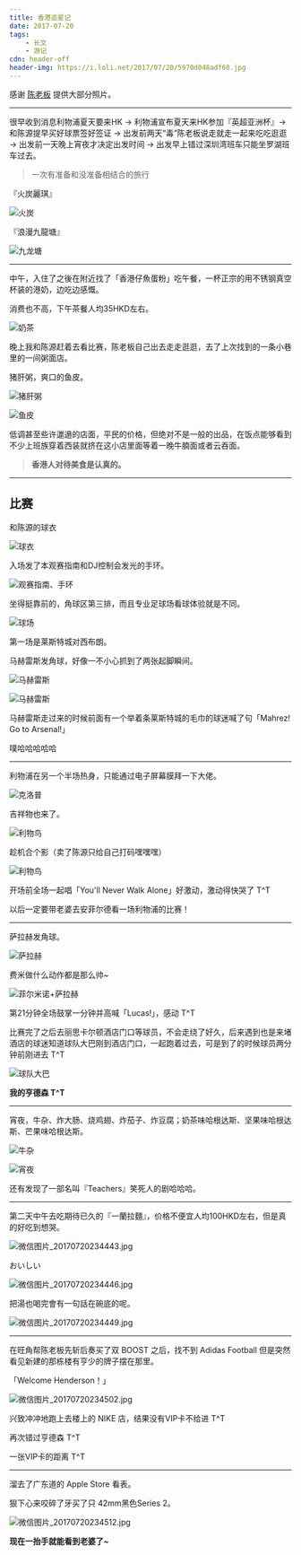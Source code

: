 ```yaml
---
title: 香港追星记
date: 2017-07-20
tags:
	- 长文
	- 游记
cdn: header-off
header-img: https://i.loli.net/2017/07/20/5970d048adf60.jpg
---
```


感谢 <a style="color:inherit" href="https://terry.pub">陈老板</a> 提供大部分照片。
***

很早收到消息利物浦夏天要来HK $\rightarrow$ 利物浦宣布夏天来HK参加『英超亚洲杯』$\rightarrow$ 和陈源提早买好球票签好签证 $\rightarrow$ 出发前两天“毒”陈老板说走就走一起来吃吃逛逛 $\rightarrow$ 出发前一天晚上宵夜才决定出发时间 $\rightarrow$ 出发早上错过深圳湾班车只能坐罗湖班车过去。

>一次有准备和没准备相结合的旅行

『火炭麗琪』

![火炭](https://i.loli.net/2017/07/20/5970d0479197a.jpg)

『浪漫九龍塘』

![九龙塘](https://i.loli.net/2017/07/20/5970d03d2c9e4.jpg)

***

中午，入住了之後在附近找了「香港仔魚蛋粉」吃午餐，一杯正宗的用不锈钢真空杯装的港奶，边吃边感慨。

消费也不高，下午茶餐人均35HKD左右。

![奶茶](https://i.loli.net/2017/07/20/5970d0ef9ebf8.jpg)

晚上我和陈源赶着去看比赛，陈老板自己出去走走逛逛，去了上次找到的一条小巷里的一间粥面店。

猪肝粥，爽口的鱼皮。

![猪肝粥](https://i.loli.net/2017/07/20/5970d0efec597.jpg)

![鱼皮](https://i.loli.net/2017/07/20/5970d0fa84165.jpg)

低调甚至些许邋遢的店面，平民的价格，但绝对不是一般的出品，在饭点能够看到不少上班族穿着西装就挤在这小店里面等着一晚牛腩面或者云吞面。

>**香港人对待美食是认真的。**

***

## 比赛

和陈源的球衣

![球衣](https://i.loli.net/2017/07/21/5970d3eeabc18.jpg)

入场发了本观赛指南和DJ控制会发光的手环。

![观赛指南、手环](https://i.loli.net/2017/07/21/5970d3e6d1258.jpg)

坐得挺靠前的，角球区第三排，而且专业足球场看球体验就是不同。

![球场](https://i.loli.net/2017/07/21/5970d3e6efbbe.jpg)

第一场是莱斯特城对西布朗。

马赫雷斯发角球，好像一不小心抓到了两张起脚瞬间。

![马赫雷斯](https://i.loli.net/2017/07/21/5970d3e6e1b2b.jpg)

![马赫雷斯](https://i.loli.net/2017/07/21/5970d3e6d340f.jpg)

马赫雷斯走过来的时候前面有一个举着条莱斯特城的毛巾的球迷喊了句「Mahrez! Go to Arsenal!」

噗哈哈哈哈哈

***

利物浦在另一个半场热身，只能通过电子屏幕膜拜一下大佬。

![克洛普](https://i.loli.net/2017/07/21/5970d57c9fdd4.jpg)

吉祥物也来了。

![利物鸟](https://i.loli.net/2017/07/21/5970d583d809a.jpg)

趁机合个影（卖了陈源只给自己打码嘿嘿嘿）

![利物鸟](https://i.loli.net/2017/07/21/5970d57aceb11.jpg)

开场前全场一起唱「You'll Never Walk Alone」好激动，激动得快哭了 T^T

以后一定要带老婆去安菲尔德看一场利物浦的比赛！

***

萨拉赫发角球。

![萨拉赫](https://i.loli.net/2017/07/21/5970d58409333.jpg)

费米做什么动作都是那么帅~

![菲尔米诺+萨拉赫](https://i.loli.net/2017/07/21/5970d58416b29.jpg)

第21分钟全场鼓掌一分钟并高喊「Lucas!」，感动 T^T

比赛完了之后去丽思卡尔顿酒店门口等球员，不会走绕了好久，后来遇到也是来堵酒店的球迷知道球队大巴刚到酒店门口，一起跑着过去，可是到了的时候球员两分钟前刚进去 T^T

![球队大巴](https://i.loli.net/2017/07/21/5970d6b1a7752.jpg)

**我的亨德森 T^T**

***

宵夜，牛杂、炸大肠、烧鸡翅、炸茄子、炸豆腐；奶茶味哈根达斯、坚果味哈根达斯、芒果味哈根达斯。

![牛杂](https://i.loli.net/2017/07/21/5970d8c2bb82f.jpg)

![宵夜](https://i.loli.net/2017/07/21/5970d8c275b3d.jpg)

还有发现了一部名叫『Teachers』笑死人的剧哈哈哈。

***

第二天中午去吃期待已久的『一蘭拉麵』，价格不便宜人均100HKD左右，但是真的好吃到想哭。

![微信图片_20170720234443.jpg](https://i.loli.net/2017/07/21/5970d70dd85e6.jpg)

おいしい

![微信图片_20170720234446.jpg](https://i.loli.net/2017/07/21/5970d70fe4b12.jpg)

把湯也喝完會有一句話在碗底的呢。

![微信图片_20170720234449.jpg](https://i.loli.net/2017/07/21/5970d70fef2bb.jpg)

***

在旺角帮陈老板先斩后奏买了双 BOOST 之后，找不到 Adidas Football 但是突然看见新建的那栋楼有亨少的牌子摆在那里。

「Welcome Henderson！」

![微信图片_20170720234502.jpg](https://i.loli.net/2017/07/21/5970da1023eeb.jpg)

兴致冲冲地跑上去楼上的 NIKE 店，结果没有VIP卡不给进 T^T

再次错过亨德森 T^T

一张VIP卡的距离 T^T

***

溜去了广东道的 Apple Store 看表。

狠下心来咬碎了牙买了只 42mm黑色Series 2。

![微信图片_20170720234512.jpg](https://i.loli.net/2017/07/21/5970da0451e93.jpg)

**现在一抬手就能看到老婆了~**